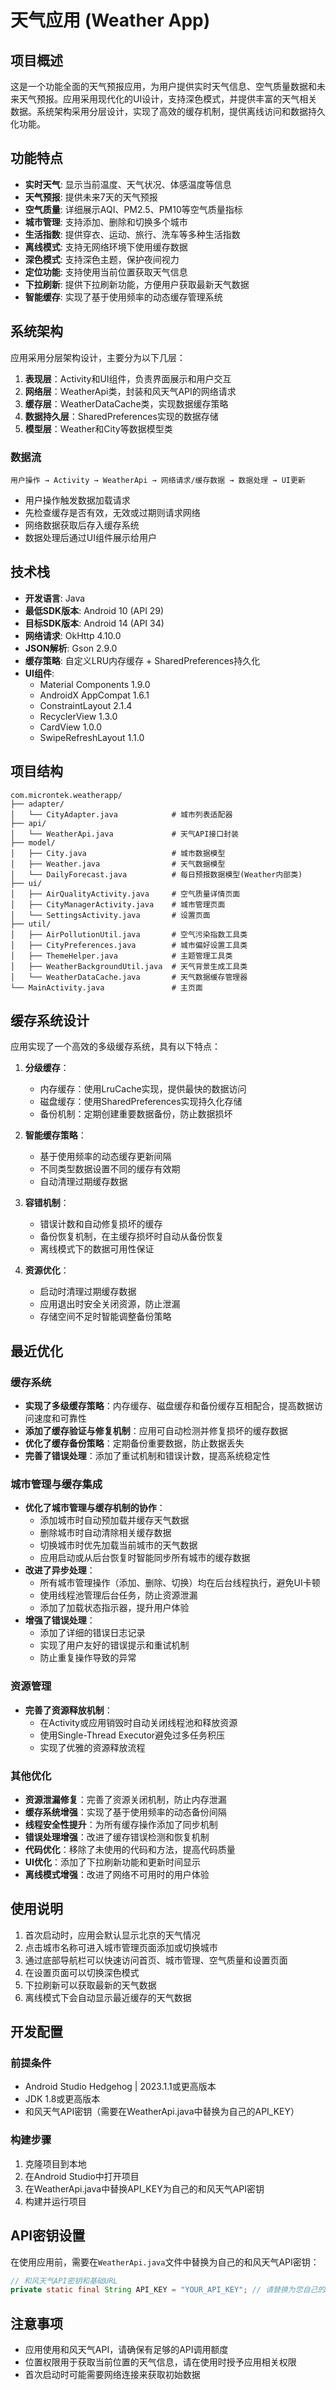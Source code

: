 # 天气应用 (Weather App)

## 项目概述

这是一个功能全面的天气预报应用，为用户提供实时天气信息、空气质量数据和未来天气预报。应用采用现代化的UI设计，支持深色模式，并提供丰富的天气相关数据。系统架构采用分层设计，实现了高效的缓存机制，提供离线访问和数据持久化功能。

## 功能特点

- **实时天气**: 显示当前温度、天气状况、体感温度等信息
- **天气预报**: 提供未来7天的天气预报
- **空气质量**: 详细展示AQI、PM2.5、PM10等空气质量指标
- **城市管理**: 支持添加、删除和切换多个城市
- **生活指数**: 提供穿衣、运动、旅行、洗车等多种生活指数
- **离线模式**: 支持无网络环境下使用缓存数据
- **深色模式**: 支持深色主题，保护夜间视力
- **定位功能**: 支持使用当前位置获取天气信息
- **下拉刷新**: 提供下拉刷新功能，方便用户获取最新天气数据
- **智能缓存**: 实现了基于使用频率的动态缓存管理系统

## 系统架构

应用采用分层架构设计，主要分为以下几层：

1. **表现层**：Activity和UI组件，负责界面展示和用户交互
2. **网络层**：WeatherApi类，封装和风天气API的网络请求
3. **缓存层**：WeatherDataCache类，实现数据缓存策略
4. **数据持久层**：SharedPreferences实现的数据存储
5. **模型层**：Weather和City等数据模型类

### 数据流

```
用户操作 → Activity → WeatherApi → 网络请求/缓存数据 → 数据处理 → UI更新
```

- 用户操作触发数据加载请求
- 先检查缓存是否有效，无效或过期则请求网络
- 网络数据获取后存入缓存系统
- 数据处理后通过UI组件展示给用户

## 技术栈

- **开发语言**: Java
- **最低SDK版本**: Android 10 (API 29)
- **目标SDK版本**: Android 14 (API 34)
- **网络请求**: OkHttp 4.10.0
- **JSON解析**: Gson 2.9.0
- **缓存策略**: 自定义LRU内存缓存 + SharedPreferences持久化
- **UI组件**: 
  - Material Components 1.9.0
  - AndroidX AppCompat 1.6.1
  - ConstraintLayout 2.1.4
  - RecyclerView 1.3.0
  - CardView 1.0.0
  - SwipeRefreshLayout 1.1.0

## 项目结构

```
com.microntek.weatherapp/
├── adapter/
│   └── CityAdapter.java            # 城市列表适配器
├── api/
│   └── WeatherApi.java             # 天气API接口封装
├── model/
│   ├── City.java                   # 城市数据模型
│   ├── Weather.java                # 天气数据模型
│   └── DailyForecast.java          # 每日预报数据模型(Weather内部类)
├── ui/
│   ├── AirQualityActivity.java     # 空气质量详情页面
│   ├── CityManagerActivity.java    # 城市管理页面
│   └── SettingsActivity.java       # 设置页面
├── util/
│   ├── AirPollutionUtil.java       # 空气污染指数工具类
│   ├── CityPreferences.java        # 城市偏好设置工具类
│   ├── ThemeHelper.java            # 主题管理工具类
│   ├── WeatherBackgroundUtil.java  # 天气背景生成工具类
│   └── WeatherDataCache.java       # 天气数据缓存管理器
└── MainActivity.java               # 主页面
```

## 缓存系统设计

应用实现了一个高效的多级缓存系统，具有以下特点：

1. **分级缓存**：
   - 内存缓存：使用LruCache实现，提供最快的数据访问
   - 磁盘缓存：使用SharedPreferences实现持久化存储
   - 备份机制：定期创建重要数据备份，防止数据损坏

2. **智能缓存策略**：
   - 基于使用频率的动态缓存更新间隔
   - 不同类型数据设置不同的缓存有效期
   - 自动清理过期缓存数据

3. **容错机制**：
   - 错误计数和自动修复损坏的缓存
   - 备份恢复机制，在主缓存损坏时自动从备份恢复
   - 离线模式下的数据可用性保证

4. **资源优化**：
   - 启动时清理过期缓存数据
   - 应用退出时安全关闭资源，防止泄漏
   - 存储空间不足时智能调整备份策略

## 最近优化

### 缓存系统
- **实现了多级缓存策略**：内存缓存、磁盘缓存和备份缓存互相配合，提高数据访问速度和可靠性
- **添加了缓存验证与修复机制**：应用可自动检测并修复损坏的缓存数据
- **优化了缓存备份策略**：定期备份重要数据，防止数据丢失
- **完善了错误处理**：添加了重试机制和错误计数，提高系统稳定性

### 城市管理与缓存集成
- **优化了城市管理与缓存机制的协作**：
  - 添加城市时自动预加载并缓存天气数据
  - 删除城市时自动清除相关缓存数据
  - 切换城市时优先加载当前城市的天气数据
  - 应用启动或从后台恢复时智能同步所有城市的缓存数据
- **改进了异步处理**：
  - 所有城市管理操作（添加、删除、切换）均在后台线程执行，避免UI卡顿
  - 使用线程池管理后台任务，防止资源泄漏
  - 添加了加载状态指示器，提升用户体验
- **增强了错误处理**：
  - 添加了详细的错误日志记录
  - 实现了用户友好的错误提示和重试机制
  - 防止重复操作导致的异常

### 资源管理
- **完善了资源释放机制**：
  - 在Activity或应用销毁时自动关闭线程池和释放资源
  - 使用Single-Thread Executor避免过多任务积压
  - 实现了优雅的资源释放流程

### 其他优化
- **资源泄漏修复**：完善了资源关闭机制，防止内存泄漏
- **缓存系统增强**：实现了基于使用频率的动态备份间隔
- **线程安全性提升**：为所有缓存操作添加了同步机制
- **错误处理增强**：改进了缓存错误检测和恢复机制
- **代码优化**：移除了未使用的代码和方法，提高代码质量
- **UI优化**：添加了下拉刷新功能和更新时间显示
- **离线模式增强**：改进了网络不可用时的用户体验

## 使用说明

1. 首次启动时，应用会默认显示北京的天气情况
2. 点击城市名称可进入城市管理页面添加或切换城市
3. 通过底部导航栏可以快速访问首页、城市管理、空气质量和设置页面
4. 在设置页面可以切换深色模式
5. 下拉刷新可以获取最新的天气数据
6. 离线模式下会自动显示最近缓存的天气数据

## 开发配置

### 前提条件

- Android Studio Hedgehog | 2023.1.1或更高版本
- JDK 1.8或更高版本
- 和风天气API密钥（需要在WeatherApi.java中替换为自己的API_KEY）

### 构建步骤

1. 克隆项目到本地
2. 在Android Studio中打开项目
3. 在WeatherApi.java中替换API_KEY为自己的和风天气API密钥
4. 构建并运行项目

## API密钥设置

在使用应用前，需要在`WeatherApi.java`文件中替换为自己的和风天气API密钥：

```java
// 和风天气API密钥和基础URL
private static final String API_KEY = "YOUR_API_KEY"; // 请替换为您自己的API密钥
```

## 注意事项

- 应用使用和风天气API，请确保有足够的API调用额度
- 位置权限用于获取当前位置的天气信息，请在使用时授予应用相关权限
- 首次启动时可能需要网络连接来获取初始数据
